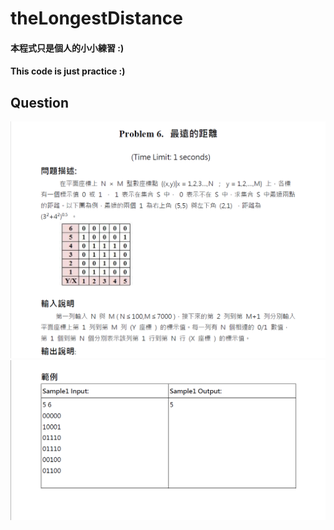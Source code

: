 # theLongestDistance
#### 本程式只是個人的小小練習 :)
#### This code is just practice :)
## Question
![image alt](https://github.com/UnreaLin01/theLongestDistance/blob/main/2021-11-23%20013121.png?raw=true)
![image alt](https://github.com/UnreaLin01/theLongestDistance/blob/main/2021-11-23%20013219.png?raw=true)